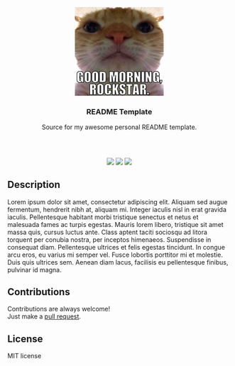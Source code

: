 <p align="center">
  <img src="images/cat.jpg" height="200px" width="200px"/>
  <br/>
  <h3 align="center">README Template</h3>
  <p align="center">Source for my awesome personal README template.</p>
  <h2></h2>
</p>
<br />

<p align="center">
  <a href="../../issues"><img src="https://img.shields.io/github/issues/aminbeigi/repo-README-template.svg?style=flat-square" /></a>
  <a href="../../pulls"><img src="https://img.shields.io/github/issues-pr/aminbeigi/repo-README-template.svg?style=flat-square" /></a>
  <img src="https://img.shields.io/github/license/aminbeigi/repo-README-template?style=flat-square">
</p>

## Description
Lorem ipsum dolor sit amet, consectetur adipiscing elit. Aliquam sed augue fermentum, hendrerit nibh at, aliquam mi. Integer iaculis nisl in erat gravida iaculis. Pellentesque habitant morbi tristique senectus et netus et malesuada fames ac turpis egestas. Mauris lorem libero, tristique sit amet massa quis, cursus luctus ante. Class aptent taciti sociosqu ad litora torquent per conubia nostra, per inceptos himenaeos. Suspendisse in consequat diam. Pellentesque ultrices et felis egestas tincidunt. In congue arcu eros, eu varius mi semper vel. Fusce lobortis porttitor mi et molestie. Duis quis ultrices sem. Aenean diam lacus, facilisis eu pellentesque finibus, pulvinar id magna.

## Contributions
Contributions are always welcome!  
Just make a [pull request](../../pulls).

## License
MIT license
